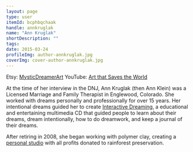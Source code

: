 ```yaml
---
layout: page
type: user
itemId: bcphbqchaak
handle: annkruglak
name: "Ann Kruglak"
shortDescription: ""
tags:
date: 2015-03-24
profileImg: author-annkruglak.jpg
coverImg: cover-author-annkruglak.jpg
---
```


Etsy: [MysticDreamerArt](https://www.etsy.com/shop/MysticDreamerArt)
YouTube: [Art that Saves the World](https://www.youtube.com/watch?v=xWw2IqNsL2c)

At the time of her interview in the DNJ, Ann Kruglak (then Ann Klein) was a Licensed Marriage and Family Therapist in Englewood, Colorado. She worked with dreams personally and professionally for over 15 years. Her intentional dreams guided her to create [Interactive Dreaming](https://web.archive.org/web/20030125195431/http://www.dreamcd.com/), a educational and entertaining multimedia CD that guided people to learn about their dreams, dream intentionally, how to do dreamwork, and keep a journal of their dreams.

After retiring in 2008, she began working with polymer clay, creating a [personal studio](https://www.etsy.com/shop/MysticDreamerArt) with all profits donated to rainforest preservation.
